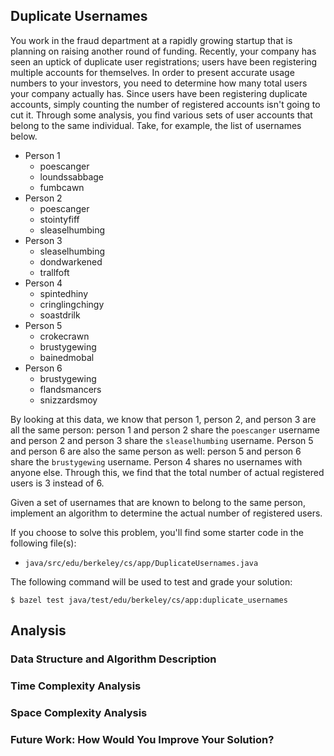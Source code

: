 Duplicate Usernames
-------------------
You work in the fraud department at a rapidly growing startup that is planning on raising another
round of funding. Recently, your company has seen an uptick of duplicate user registrations; users
have been registering multiple accounts for themselves. In order to present accurate usage numbers
to your investors, you need to determine how many total users your company actually has. Since users
have been registering duplicate accounts, simply counting the number of registered accounts isn't
going to cut it. Through some analysis, you find various sets of user accounts that belong to the
same individual. Take, for example, the list of usernames below.

- Person 1
    - poescanger
    - loundssabbage
    - fumbcawn
- Person 2
    - poescanger
    - stointyfiff
    - sleaselhumbing
- Person 3
    - sleaselhumbing
    - dondwarkened
    - trallfoft
- Person 4
    - spintedhiny
    - cringlingchingy
    - soastdrilk
- Person 5
    - crokecrawn
    - brustygewing
    - bainedmobal
- Person 6
    - brustygewing
    - flandsmancers
    - snizzardsmoy

By looking at this data, we know that person 1, person 2, and person 3 are all the same person:
person 1 and person 2 share the `poescanger` username and person 2 and person 3 share the
`sleaselhumbing` username. Person 5 and person 6 are also the same person as well: person 5 and
person 6 share the `brustygewing` username. Person 4 shares no usernames with anyone else. Through
this, we find that the total number of actual registered users is 3 instead of 6.

Given a set of usernames that are known to belong to the same person, implement an algorithm to
determine the actual number of registered users.

If you choose to solve this problem, you'll find some starter code in the following file(s):

- `java/src/edu/berkeley/cs/app/DuplicateUsernames.java`

The following command will be used to test and grade your solution:

    $ bazel test java/test/edu/berkeley/cs/app:duplicate_usernames

Analysis
--------
### Data Structure and Algorithm Description

### Time Complexity Analysis

### Space Complexity Analysis

### Future Work: How Would You Improve Your Solution?
